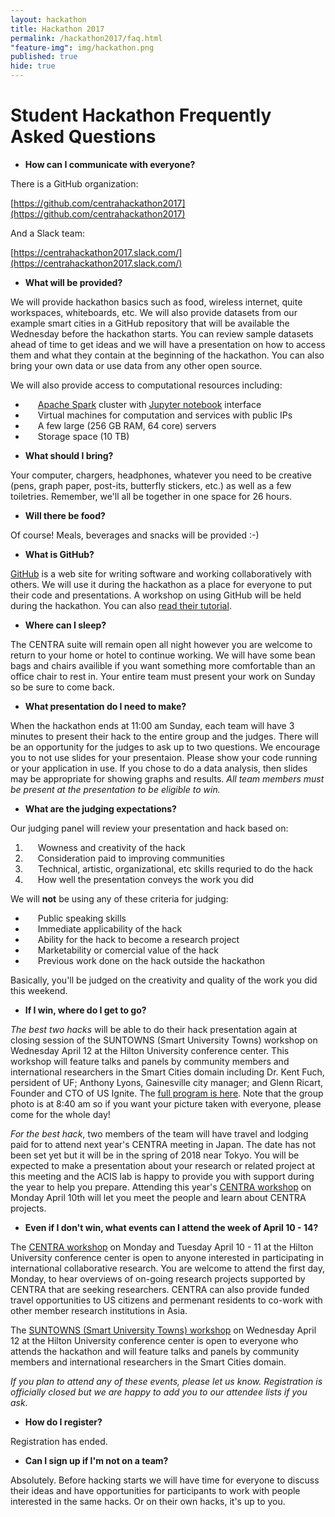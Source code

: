 ```yaml
---
layout: hackathon
title: Hackathon 2017
permalink: /hackathon2017/faq.html
"feature-img": img/hackathon.png
published: true
hide: true
---
```


# Student Hackathon Frequently Asked Questions

* **How can I communicate with everyone?**

There is a GitHub organization:

[https://github.com/centrahackathon2017](https://github.com/centrahackathon2017)

And a Slack team:

[https://centrahackathon2017.slack.com/](https://centrahackathon2017.slack.com/)

* **What will be provided?**

We will provide hackathon basics such as food, wireless internet, quite
workspaces, whiteboards, etc. We will also provide datasets from our example
smart cities in a GitHub repository that will be  available the Wednesday before
the hackathon starts. You can review sample datasets ahead of time to get ideas
and we will have a presentation on how to access them and what they contain at
the beginning of the hackathon. You can also bring your own data or use data
from any other open source.

We will also provide access to computational resources including:

<div style="text-indent: 20px;">
<ul>
    <li><a href="http://spark.apache.org/">Apache Spark</a> cluster with <a href="http://jupyter.org/">Jupyter notebook</a> interface</li>
    <li>Virtual machines for computation and services with public IPs</li>
    <li>A few large (256 GB RAM, 64 core) servers</li>
    <li>Storage space (10 TB)</li>
</ul>
</div>

* **What should I bring?**

Your computer, chargers, headphones, whatever you need to be creative (pens,
graph paper, post-its, butterfly stickers, etc.) as well as a few toiletries.
Remember, we'll all be together in one space for 26 hours.

* **Will there be food?**

Of course! Meals, beverages and snacks will be provided :-)

* **What is GitHub?**

[GitHub](https://github.com/) is a web site for writing software and working
collaboratively with others. We will use it during the hackathon as a place for
everyone to put their code and presentations. A workshop on using GitHub will be
held during the hackathon. You can also [read their
tutorial](https://guides.github.com/activities/hello-world/).

* **Where can I sleep?**

The CENTRA suite will remain open all night however you are welcome to return to
your home or hotel to continue working. We will have some bean bags and chairs availible if you want something more comfortable than an office chair to rest in. Your entire team must present your work on Sunday so be sure to come back.

* **What presentation do I need to make?**

When the hackathon ends at 11:00 am Sunday, each team will have 3 minutes to present their hack to the entire group and the judges. There will be an opportunity for the judges to ask up to two questions. We encourage you to not use slides for your presentaion. Please show your code running or your application in use. If you chose to do a data analysis, then slides may be appropriate for showing graphs and results. *All team members must be present at the presentation to be eligible to win.*

* **What are the judging expectations?**

Our judging panel will review your presentation and hack based on:

<div style="text-indent: 20px;">
<ol>
    <li>Wowness and creativity of the hack</li>
    <li>Consideration paid to improving communities</li>
    <li>Technical, artistic, organizational, etc skills requried to do the hack</li>
    <li>How well the presentation conveys the work you did</li>
</ol>
</div>

We will **not** be using any of these criteria for judging:

<div style="text-indent: 20px;">
<ul>
    <li>Public speaking skills</li>
    <li>Immediate applicability of the hack</li>
    <li>Ability for the hack to become a research project</li>
    <li>Marketability or comercial value of the hack</li>
    <li>Previous work done on the hack outside the hackathon</li>
</ul>
</div>

Basically, you'll be judged on the creativity and quality of the work you did this weekend.

* **If I win, where do I get to go?**

*The best two hacks* will be able to do their hack presentation again at closing session of the SUNTOWNS (Smart University Towns) workshop on Wednesday April 12 at the Hilton University conference center. This workshop will feature talks and panels by community members and international researchers in the Smart Cities domain including Dr. Kent Fuch, persident of UF; Anthony Lyons, Gainesville city manager; and Glenn Ricart, Founder and CTO of US Ignite. The [full program is here](http://www.globalcentra.org/suntowns2017/program.html). Note that the group photo is at 8:40 am so if you want your picture taken with everyone, please come for the whole day!

*For the best hack*, two members of the team will have travel and lodging paid for to attend next year's CENTRA meeting in Japan. The date has not been set yet but it will be in the spring of 2018 near Tokyo. You will be expected to make a presentation about your research or related project at this meeting and the ACIS lab is happy to provide you with support during the year to help you prepare. Attending this year's [CENTRA workshop](http://www.globalcentra.org/centra2/) on Monday April 10th will let you meet the people and learn about CENTRA projects.

* **Even if I don't win, what events can I attend the week of April 10 - 14?**

The [CENTRA workshop](http://www.globalcentra.org/centra2/) on Monday and Tuesday April 10 - 11 at the Hilton University conference center is open to anyone interested in participating in international collaborative research. You are welcome to attend the first day, Monday, to hear overviews of on-going research projects supported by CENTRA that are seeking researchers. CENTRA can also provide funded travel opportunities to US citizens and permenant residents to co-work with other member research institutions in Asia. 

The [SUNTOWNS (Smart University Towns) workshop](http://www.globalcentra.org/suntowns2017/) on Wednesday April 12 at the Hilton University conference center is open to everyone who attends the hackathon and will feature talks and panels by community members and international researchers in the Smart Cities domain.

*If you plan to attend any of these events, please let us know. Registration is officially closed but we are happy to add you to our attendee lists if you ask.*

* **How do I register?**

<!--
<a href="https://acislab.wufoo.com/forms/rkg5ct30h8e452/" alt="registration">Registration is now open!</a>
-->
Registration has ended.

* **Can I sign up if I'm not on a team?**

Absolutely. Before hacking starts we will have time for everyone to discuss
their ideas and have opportunities for participants to work with people
interested in the same hacks. Or on their own hacks, it's up to you.

